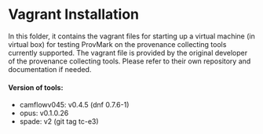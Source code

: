 # Vagrant Installation

In this folder, it contains the vagrant files for starting up a virtual machine (in virtual box) for testing ProvMark on the provenance collecting tools currently supported. The vagrant file is provided by 
the original developer of the provenance collecting tools. Please refer to their own repository and documentation if needed.

#### Version of tools:
- camflowv045: v0.4.5 (dnf 0.7.6-1)
- opus: v0.1.0.26
- spade: v2 (git tag tc-e3)
